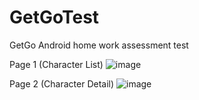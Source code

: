 # GetGoTest
GetGo Android home work assessment test

Page 1 (Character List)
![image](https://user-images.githubusercontent.com/12966894/208333721-3006dc77-983e-498f-855e-6e28b271761a.png)

Page 2 (Character Detail) 
![image](https://user-images.githubusercontent.com/12966894/208333839-e1612f98-e7c3-45b6-bb94-c15f8d4fd714.png)
